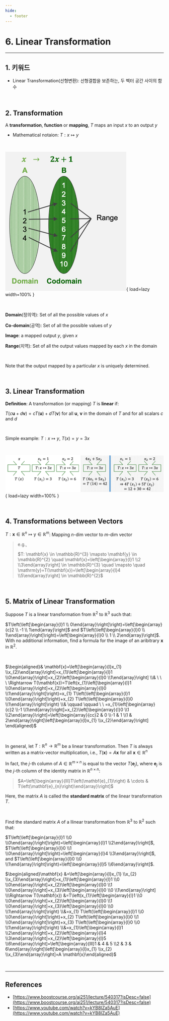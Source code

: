 ```yaml
---
hide:
  - footer
---
```


# 6. Linear Transformation

---

## 1. 키워드

- Linear Transformation(선형변환): 선형결합을 보존하는, 두 벡터 공간 사이의 함수

<br/>

## 2. Transformation

A **transformation**, **function** or **mapping**, $T$ maps an input $x$ to an output $y$

- Mathematical notaion: $T: x \mapsto y$

<br/>

![001](https://github.com/SAEMC/Images-MLDL/blob/main/linear-algebra/ch-001/006/001.png?raw=true){ load=lazy width=100% }

<br/>

**Domain**(정의역): Set of all the possible values of $x$

**Co-domain**(공역): Set of all the possible values of $y$

**Image**: a mapped output $y$, given $x$

**Range**(치역): Set of all the output values mapped by each $x$ in the domain

<br/>

Note that the output mapped by a particular $x$ is uniquely determined.

<br/>

## 3. Linear Transformation

**Definition**: A transformation (or mapping) $T$ is **linear** if:

$T(c \mathbf{u}+d \mathbf{v})=c T(\mathbf{u})+d T(\mathbf{v})$ for all $\mathbf{u}$, $\mathbf{v}$ in the domain of $T$ and for all scalars $c$ and $d$

<br/>

Simple example: $T: x \mapsto y$, $T(x)=y=3 x$

<br/>

![002](https://github.com/SAEMC/Images-MLDL/blob/main/linear-algebra/ch-001/006/002.png?raw=true){ load=lazy width=100% }

<br/>

## 4. Transformations between Vectors

$T: \mathbf{x} \in \mathbb{R}^{n} \mapsto \mathrm{y} \in \mathbb{R}^{m}$: Mapping $n$-dim vector to $m$-dim vector

> e.g.,
>
> $T: \mathbf{x} \in \mathbb{R}^{3} \mapsto \mathbf{y} \in \mathbb{R}^{2} \quad \mathbf{x}=\left[\begin{array}{l}1 \\2 \\3\end{array}\right] \in \mathbb{R}^{3} \quad \mapsto \quad \mathrm{y}=T(\mathbf{x})=\left[\begin{array}{l}4 \\5\end{array}\right] \in \mathbb{R}^{2}$

<br/>

## 5. Matrix of Linear Transformation

Suppose $T$ is a linear transformation from $\mathbb{R}^{2}$ to $\mathbb{R}^{3}$ such that:

$T\left(\left[\begin{array}{l}1 \\ 0\end{array}\right]\right)=\left[\begin{array}{c}2 \\ -1 \\ 1\end{array}\right]$ and $T\left(\left[\begin{array}{l}0 \\ 1\end{array}\right]\right)=\left[\begin{array}{l}0 \\ 1 \\ 2\end{array}\right]$.
With no additional information, find a formula for the image of an aribitrary $\mathbf{x}$ in $\mathbb{R}^{2}$.

<br/>

$\begin{aligned}& \mathbf{x}=\left[\begin{array}{l}x_{1} \\x_{2}\end{array}\right]=x_{1}\left[\begin{array}{l}1 \\0\end{array}\right]+x_{2}\left[\begin{array}{l}0 \\1\end{array}\right] \\& \ \ \ \Rightarrow T(\mathbf{x})=T\left(x_{1}\left[\begin{array}{l}1 \\0\end{array}\right]+x_{2}\left[\begin{array}{l}0 \\1\end{array}\right]\right)=x_{1} T\left(\left[\begin{array}{l}1 \\0\end{array}\right]\right)+x_{2} T\left(\left[\begin{array}{l}0 \\1\end{array}\right]\right) \\& \qquad \qquad \ \ =x_{1}\left[\begin{array}{c}2 \\-1 \\1\end{array}\right]+x_{2}\left[\begin{array}{l}0 \\1 \\2\end{array}\right]=\left[\begin{array}{cc}2 & 0 \\-1 & 1 \\1 & 2\end{array}\right]\left[\begin{array}{l}x_{1} \\x_{2}\end{array}\right] \end{aligned}$

<br/>

In general, let $T: \mathbb{R}^{n} \rightarrow \mathbb{R}^{m}$ be a linear transformation. Then $T$ is always written as a matrix-vector multiplication, i.e., $T(\mathbf{x})=A \mathbf{x}$ for all $\mathbf{x} \in \mathbb{R}^{n}$

In fact, the $j$-th column of $A \in \mathbb{R}^{m \times n}$ is equal to the vector $T\left(\mathbf{e}_{j}\right)$, where $\mathbf{e}_{j}$ is the $j$-th column of the identity matrix in $\mathbb{R}^{n \times n}$:

> $A=\left[\begin{array}{lll}T\left(\mathbf{e}_{1}\right) & \cdots & T\left(\mathbf{e}_{n}\right)\end{array}\right]$

Here, the matrix $A$ is called the **standard matrix** of the linear transformation $T$.

<br/>

Find the standard matrix $A$ of a llinear transformation from $\mathbb{R}^{3}$ to $\mathbb{R}^{2}$ such that:

$T\left(\left[\begin{array}{l}1 \\0 \\0\end{array}\right]\right)=\left[\begin{array}{l}1 \\2\end{array}\right]$, $T\left(\left[\begin{array}{l}0 \\1 \\0\end{array}\right]\right)=\left[\begin{array}{l}4 \\3\end{array}\right]$, and $T\left(\left[\begin{array}{l}0 \\0 \\1\end{array}\right]\right)=\left[\begin{array}{l}5 \\6\end{array}\right]$.

$\begin{aligned}\mathbf{x} &=\left[\begin{array}{l}x_{1} \\x_{2} \\x_{3}\end{array}\right]=x_{1}\left[\begin{array}{l}1 \\0 \\0\end{array}\right]+x_{2}\left[\begin{array}{l}0 \\1 \\0\end{array}\right]+x_{3}\left[\begin{array}{l}0 \\0 \\1\end{array}\right] \\\Rightarrow T(\mathbf{x}) &=T\left(x_{1}\left[\begin{array}{l}1 \\0 \\0\end{array}\right]+x_{2}\left[\begin{array}{l}0 \\1 \\0\end{array}\right]+x_{3}\left[\begin{array}{l}0 \\0 \\1\end{array}\right]\right) \\&=x_{1} T\left(\left[\begin{array}{l}1 \\0 \\0\end{array}\right]\right)+x_{2} T\left(\left[\begin{array}{l}0 \\1 \\0\end{array}\right]\right)+x_{3} T\left(\left[\begin{array}{l}0 \\0 \\1\end{array}\right]\right) \\&=x_{1}\left[\begin{array}{l}1 \\2\end{array}\right]+x_{2}\left[\begin{array}{l}4 \\3\end{array}\right]+x_{2}\left[\begin{array}{l}5 \\6\end{array}\right]=\left[\begin{array}{lll}1 & 4 & 5 \\2 & 3 & 6\end{array}\right]\left[\begin{array}{l}x_{1} \\x_{2} \\x_{3}\end{array}\right]=A \mathbf{x}\end{aligned}$

<br/>

---

## References

- [https://www.boostcourse.org/ai251/lecture/540317?isDesc=false](https://www.boostcourse.org/ai251/lecture/540317?isDesc=false)
- [https://www.youtube.com/watch?v=kYB8IZa5AuE](https://www.youtube.com/watch?v=kYB8IZa5AuE)
